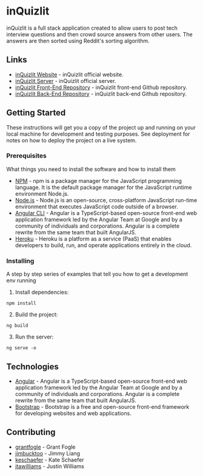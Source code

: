 # inQuizlit

inQuizlit is a full stack application created to allow users to post tech interview questions and then crowd source answers from other users. The answers are then sorted using Reddit's sorting algorithm.

## Links

* [inQuizlit Website](https://in-quizlit.surge.sh/) - inQuizlit official website.
* [inQuizlit Server](https://inquizlit-backend.herokuapp.com/questions) - inQuizlit official server.
* [inQuizlit Front-End Repository](https://github.com/jimbucktoo/inquizlit-frontend) - inQuizlit front-end Github repository.
* [inQuizlit Back-End Repository](https://github.com/keschaefer/inquizlit-backend) - inQuizlit back-end Github repository.

## Getting Started

These instructions will get you a copy of the project up and running on your local machine for development and testing purposes. See deployment for notes on how to deploy the project on a live system.

### Prerequisites

What things you need to install the software and how to install them

* [NPM](https://www.npmjs.com/) - npm is a package manager for the JavaScript programming language. It is the default package manager for the JavaScript runtime environment Node.js.
* [Node.js](https://www.nodejs.org/) - Node.js is an open-source, cross-platform JavaScript run-time environment that executes JavaScript code outside of a browser.
* [Angular CLI](https://www.npmjs.com/package/@angular/cli) - Angular is a TypeScript-based open-source front-end web application framework led by the Angular Team at Google and by a community of individuals and corporations. Angular is a complete rewrite from the same team that built AngularJS.
* [Heroku](https://www.heroku.com/) - Heroku is a platform as a service (PaaS) that enables developers to build, run, and operate applications entirely in the cloud.

### Installing

A step by step series of examples that tell you how to get a development env running

1. Install dependencies:

```
npm install
```

2. Build the project:

```
ng build
```
3. Run the server:

```
ng serve -o
```

## Technologies

* [Angular](https://www.angular.io) - Angular is a TypeScript-based open-source front-end web application framework led by the Angular Team at Google and by a community of individuals and corporations. Angular is a complete rewrite from the same team that built AngularJS.
* [Bootstrap](https://www.getbootstrap.com/) - Bootstrap is a free and open-source front-end framework for developing websites and web applications.

## Contributing

* [grantfogle](https://www.github.com/grantfogle) - Grant Fogle
* [jimbucktoo](https://www.github.com/jimbucktoo) - Jimmy Liang
* [keschaefer](https://www.github.com/keschaefer) - Kate Schaefer
* [jtawilliams](https://www.github.com/jtawilliams) - Justin Williams
